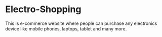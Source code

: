 # Electro-Shopping
This is e-commerce website where people can purchase any electronics device like mobile phones, laptops, tablet and many more. 
